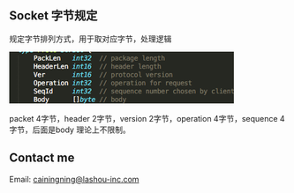 ## Socket 字节规定 ##
规定字节排列方式，用于取对应字节，处理逻辑

![avatar](https://github.com/Oslanka/SocketPush/blob/master/byte.png)

packet 4字节，header 2字节，version 2字节，operation 4字节，sequence 4 字节，后面是body 理论上不限制。


##  Contact me  ##

Email: [cainingning@lashou-inc.com](cainingning@lashou-inc.com)